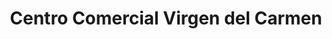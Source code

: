 ---
title: "Centro Comercial Virgen del Carmen"
url: /lima/centro-comercial-virgen-del-carmen/
shop: comodidad
---